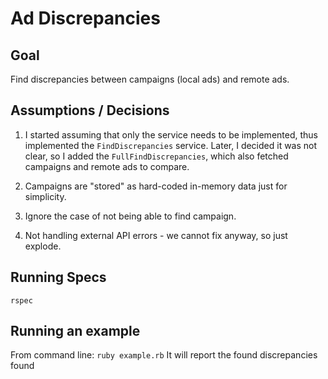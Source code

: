 # Ad Discrepancies

## Goal

Find discrepancies between campaigns (local ads) and remote ads.

## Assumptions / Decisions

1. I started assuming that only the service needs to be implemented, thus
   implemented the `FindDiscrepancies` service.
   Later, I decided it was not clear, so I added the `FullFindDiscrepancies`,
   which also fetched campaigns and remote ads to compare.

1. Campaigns are "stored" as hard-coded in-memory data just for simplicity.

1. Ignore the case of not being able to find campaign.

1. Not handling external API errors - we cannot fix anyway, so just explode.

## Running Specs

`rspec`

## Running an example

From command line:
`ruby example.rb`
It will report the found discrepancies found
